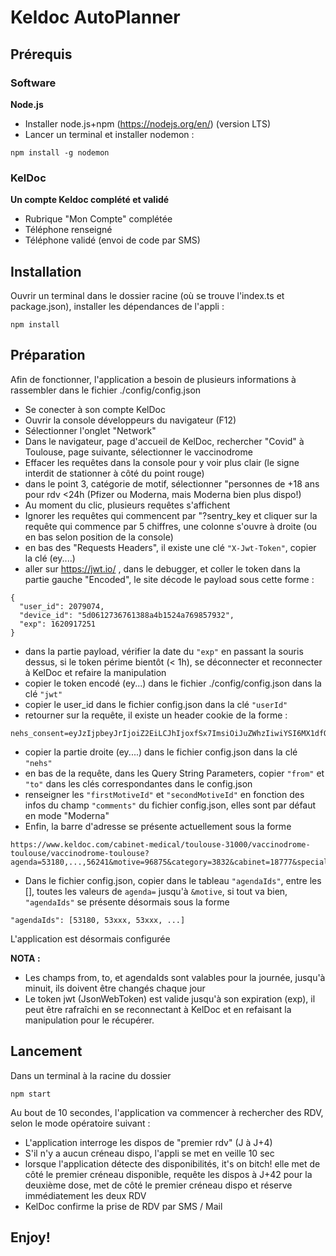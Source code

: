 # Keldoc AutoPlanner

## Prérequis

### Software

**Node.js**

- Installer node.js+npm (https://nodejs.org/en/) (version LTS)
- Lancer un terminal et installer nodemon :

```
npm install -g nodemon
```

### KelDoc

**Un compte Keldoc complété et validé**

- Rubrique "Mon Compte" complétée
- Téléphone renseigné
- Téléphone validé (envoi de code par SMS)

## Installation

Ouvrir un terminal dans le dossier racine (où se trouve l'index.ts et package.json), installer les dépendances de l'appli : 

```
npm install
```

## Préparation
Afin de fonctionner, l'application a besoin de plusieurs informations à rassembler dans le fichier ./config/config.json

- Se conecter à son compte KelDoc
- Ouvrir la console développeurs du navigateur (F12)
- Sélectionner l'onglet "Network"
- Dans le navigateur, page d'accueil de KelDoc, rechercher "Covid" à Toulouse, page suivante, sélectionner le vaccinodrome
- Effacer les requêtes dans la console pour y voir plus clair (le signe interdit de stationner à côté du point rouge)
- dans le point 3, catégorie de motif, sélectionner "personnes de +18 ans pour rdv <24h (Pfizer ou Moderna, mais Moderna bien plus dispo!)
- Au moment du clic, plusieurs requêtes s'affichent
- Ignorer les requêtes qui commencent par "?sentry_key et cliquer sur la requête qui commence par 5 chiffres, une colonne s'ouvre à droite (ou en bas selon position de la console)
- en bas des "Requests Headers", il existe une clé `"X-Jwt-Token"`, copier la clé (ey....)
- aller sur https://jwt.io/ , dans le debugger, et coller le token dans la partie gauche "Encoded", le site décode le payload sous cette forme : 
```
{
  "user_id": 2079074,
  "device_id": "5d0612736761388a4b1524a769857932",
  "exp": 1620917251
}
```
- dans la partie payload, vérifier la date du `"exp"` en passant la souris dessus, si le token périme bientôt (< 1h), se déconnecter et reconnecter à KelDoc et refaire la manipulation
- copier le token encodé (ey...) dans le fichier ./config/config.json dans la clé `"jwt"`
- copier le user_id dans le fichier config.json dans la clé `"userId"`
- retourner sur la requête, il existe un header cookie de la forme :
```
nehs_consent=eyJzIjpbeyJrIjoiZ2EiLCJhIjoxfSx7ImsiOiJuZWhzIiwiYSI6MX1dfQ==
```
- copier la partie droite (ey....) dans le fichier config.json dans la clé `"nehs"`
- en bas de la requête, dans les Query String Parameters, copier `"from"` et `"to"` dans les clés correspondantes dans le config.json
- renseigner les `"firstMotiveId"` et `"secondMotiveId"` en fonction des infos du champ `"comments"` du fichier config.json, elles sont par défaut en mode "Moderna"
- Enfin, la barre d'adresse se présente actuellement sous la forme

```
https://www.keldoc.com/cabinet-medical/toulouse-31000/vaccinodrome-toulouse/vaccinodrome-toulouse?agenda=53180,...,56241&motive=96875&category=3832&cabinet=18777&specialty=144
```
- Dans le fichier config.json, copier dans le tableau `"agendaIds"`, entre les [], toutes les valeurs de `agenda=` jusqu'à `&motive`, si tout va bien, `"agendaIds"` se présente désormais sous la forme
```
"agendaIds": [53180, 53xxx, 53xxx, ...]
```

L'application est désormais configurée

__NOTA :__

- Les champs from, to, et agendaIds sont valables pour la journée, jusqu'à minuit, ils doivent être changés chaque jour
- Le token jwt (JsonWebToken) est valide jusqu'à son expiration (exp), il peut être rafraîchi en se reconnectant à KelDoc et en refaisant la manipulation pour le récupérer.

## Lancement

Dans un terminal à la racine du dossier
```
npm start
```

Au bout de 10 secondes, l'application va commencer à rechercher des RDV, selon le mode opératoire suivant : 

- L'application interroge les dispos de "premier rdv" (J à J+4)
- S'il n'y a aucun créneau dispo, l'appli se met en veille 10 sec
- lorsque l'application détecte des disponibilités, it's on bitch! elle met de côté le premier créneau disponible, requête les dispos à J+42 pour la deuxième dose, met de côté le premier créneau dispo et réserve immédiatement les deux RDV
- KelDoc confirme la prise de RDV par SMS / Mail

## Enjoy!